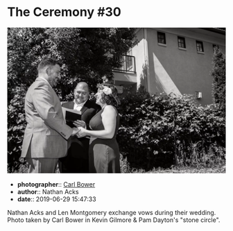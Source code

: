 # The Ceremony \#30

![Nathan Acks and Len Montgomery exchange vows](assets/2019-06-29-set-1-the-ceremony-30.webp)

* **photographer**:: [Carl Bower](https://carlbowerphotos.com)  
* **author**:: Nathan Acks  
* **date**:: 2019-06-29 15:47:33

Nathan Acks and Len Montgomery exchange vows during their wedding. Photo taken by Carl Bower in Kevin Gilmore & Pam Dayton's "stone circle".
